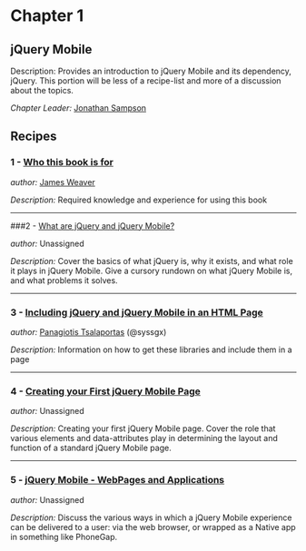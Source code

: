 # Chapter 1

## jQuery Mobile

Description: Provides an introduction to jQuery Mobile and its dependency, jQuery. This portion will be less of a recipe-list and more of a discussion about the topics.

*Chapter Leader:* <a href="mailto:jsampson@appendto.com">Jonathan Sampson</a>

## Recipes

### 1 - <a href="/jquerymobilecookbook/book/blob/master/1-jquery-mobile-basics/recipe-1.adoc">Who this book is for</a>

*author:* <a href="mailto:james@jwadeweaver.com">James Weaver</a>

*Description:* Required knowledge and experience for using this book

---

###2 - <a href="/jquerymobilecookbook/book/blob/master/1-jquery-mobile-basics/recipe-2.adoc">What are jQuery and jQuery Mobile?</a>

*author:* Unassigned

*Description:* Cover the basics of what jQuery is, why it exists, and what role it plays in jQuery Mobile. Give a cursory rundown on what jQuery Mobile is, and what problems it solves.

---

### 3 - <a href="/jquerymobilecookbook/book/blob/master/1-jquery-mobile-basics/recipe-3.adoc">Including jQuery and jQuery Mobile in an HTML Page</a>

*author:* <a href="mailto:sys.sgx@gmail.com">Panagiotis Tsalaportas</a> (@syssgx)

*Description:* Information on how to get these libraries and include them in a page

---

### 4 - <a href="/jquerymobilecookbook/book/blob/master/1-jquery-mobile-basics/recipe-4.adoc">Creating your First jQuery Mobile Page</a>

*author:* Unassigned

*Description:* Creating your first jQuery Mobile page. Cover the role that various elements and data-attributes play in determining the layout and function of a standard jQuery Mobile page.

---

### 5 - <a href="/jquerymobilecookbook/book/blob/master/1-jquery-mobile-basics/recipe-5.adoc">jQuery Mobile - WebPages and Applications</a>

*author:* Unassigned

*Description:* Discuss the various ways in which a jQuery Mobile experience can be delivered to a user: via the web browser, or wrapped as a Native app in something like PhoneGap.
